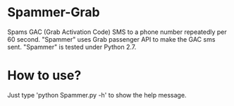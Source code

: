 # Spammer-Grab
Spams GAC (Grab Activation Code) SMS to a phone number repeatedly per 60 second. "Spammer" uses Grab passenger API to make the GAC sms sent. "Spammer" is tested under Python 2.7.
# How to use?
Just type 'python Spammer.py -h' to show the help message.
